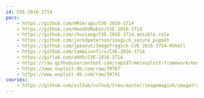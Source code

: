 ```yaml
---
id: CVE-2016-3714
pocs:
    - https://github.com/HRSkraps/CVE-2016-3714
    - https://github.com/Hood3dRob1n/CVE-2016-3714
    - https://github.com/chusiang/CVE-2016-3714.ansible.role
    - https://github.com/jackdpeterson/imagick_secure_puppet
    - https://github.com/jpeanut/ImageTragick-CVE-2016-3714-RShell
    - https://github.com/tommiionfire/CVE-2016-3714
    - https://gitlab.com/ahhh/CVE-2016-3714
    - https://raw.githubusercontent.com/rapid7/metasploit-framework/master/modules/exploits/unix/fileformat/imagemagick_delegate.rb
    - https://www.exploit-db.com/raw/39767
    - https://www.exploit-db.com/raw/39791
courses:
    - https://github.com/vulhub/vulhub/tree/master/imagemagick/imagetragick
---
```

